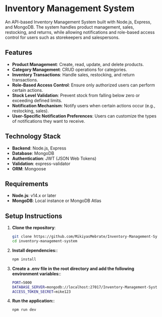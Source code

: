 # Inventory Management System

An API-based Inventory Management System built with Node.js, Express, and MongoDB. The system handles product management, sales, restocking, and returns, while allowing notifications and role-based access control for users such as storekeepers and salespersons.

## Features

- **Product Management**: Create, read, update, and delete products.
- **Category Management**: CRUD operations for categories.
- **Inventory Transactions**: Handle sales, restocking, and return transactions.
- **Role-Based Access Control**: Ensure only authorized users can perform certain actions.
- **Stock Level Validation**: Prevent stock from falling below zero or exceeding defined limits.
- **Notification Mechanism**: Notify users when certain actions occur (e.g., restocking, sales).
- **User-Specific Notification Preferences**: Users can customize the types of notifications they want to receive.

## Technology Stack

- **Backend**: Node.js, Express
- **Database**: MongoDB
- **Authentication**: JWT (JSON Web Tokens)
- **Validation**: express-validator
- **ORM**: Mongoose

## Requirements

- **Node.js**: v14.x or later
- **MongoDB**: Local instance or MongoDB Atlas

## Setup Instructions

1. **Clone the repository**:
   ```bash
   git clone https://github.com/MikiyasMebrate/Inventory-Management-System.git
   cd inventory-management-system

2. **Install dependencies:**:
   ```bash
   npm install

3. **Create a .env file in the root directory and add the following environment variables:**:
   ```bash
   PORT=5000
   DATABASE_SERVER=mongodb://localhost:27017/Inventory-Management-System
   ACCESS_TOKEN_SECRET=mike123

4. **Run the application:**:
   ```bash
   npm run dev


